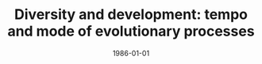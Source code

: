 ---
# Documentation: https://wowchemy.com/docs/managing-content/

title: 'Diversity and development: tempo and mode of evolutionary processes'
subtitle: ''
summary: ''
authors:
- kwasnicka
- Witold Kwaśnicki
tags: []
categories: []
date: '1986-01-01'
lastmod: 2022-10-07T04:58:53Z
featured: false
draft: false

# Featured image
# To use, add an image named `featured.jpg/png` to your page's folder.
# Focal points: Smart, Center, TopLeft, Top, TopRight, Left, Right, BottomLeft, Bottom, BottomRight.
image:
  caption: ''
  focal_point: ''
  preview_only: false

# Projects (optional).
#   Associate this post with one or more of your projects.
#   Simply enter your project's folder or file name without extension.
#   E.g. `projects = ["internal-project"]` references `content/project/deep-learning/index.md`.
#   Otherwise, set `projects = []`.
projects: []
publishDate: '2022-10-07T04:58:52.615539Z'
publication_types:
- '2'
abstract: ''
publication: '*Technological Forecasting and Social Change*'
doi: 10.1016/0040-1625(86)90044-2
---